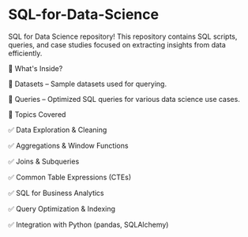 # SQL-for-Data-Science
SQL for Data Science repository! This repository contains SQL scripts, queries, and case studies focused on extracting insights from data efficiently. 



📌 What's Inside?

📁 Datasets – Sample datasets used for querying.

📁 Queries – Optimized SQL queries for various data science use cases.


🚀 Topics Covered

✅ Data Exploration & Cleaning

✅ Aggregations & Window Functions

✅ Joins & Subqueries

✅ Common Table Expressions (CTEs)

✅ SQL for Business Analytics

✅ Query Optimization & Indexing

✅ Integration with Python (pandas, SQLAlchemy)

